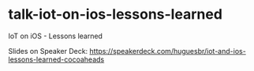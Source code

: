 # talk-iot-on-ios-lessons-learned
IoT on iOS - Lessons learned

Slides on Speaker Deck: https://speakerdeck.com/huguesbr/iot-and-ios-lessons-learned-cocoaheads
